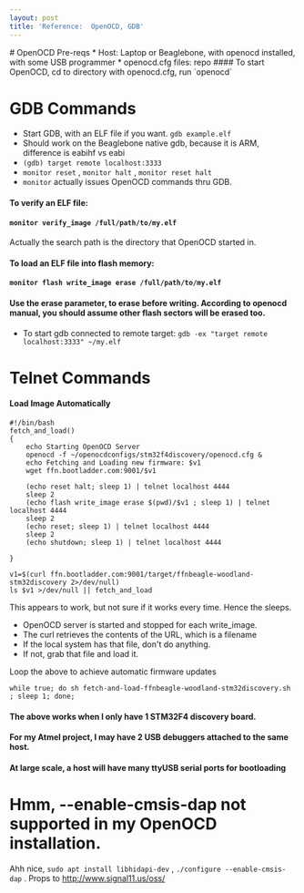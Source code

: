 ```yaml
---
layout: post
title: 'Reference:  OpenOCD, GDB'
---
```


<link rel="stylesheet" href="https://2ab9pu2w8o9xpg6w26xnz04d-wpengine.netdna-ssl.com/wp-content/cache/autoptimize/css/autoptimize_f0ba07fcfbfb99eca6dd6305271724f8.css"/>
# OpenOCD Pre-reqs
* Host:  Laptop or Beaglebone, with openocd installed, with some USB programmer
* openocd.cfg files: repo
#### To start OpenOCD, cd to directory with openocd.cfg, run `openocd`

# GDB Commands   
* Start GDB, with an ELF file if you want.  `gdb example.elf`
* Should work on the Beaglebone native gdb, because it is ARM, difference is eabihf vs eabi
* `(gdb) target remote localhost:3333`
* `monitor reset` , `monitor halt` , `monitor reset halt` 
* `monitor` actually issues OpenOCD commands thru GDB.
#### To verify an ELF file:  
#### `monitor verify_image /full/path/to/my.elf`  
Actually the search path is the directory that OpenOCD started in.
#### To load an ELF file into flash memory:  
#### `monitor flash write_image erase /full/path/to/my.elf`  
#### Use the erase parameter, to erase before writing.  According to openocd manual, you should assume other flash sectors will be erased too.
* To start gdb connected to remote target:  `gdb -ex "target remote localhost:3333" ~/my.elf`
  
# Telnet Commands
#### Load Image Automatically
```
#!/bin/bash
fetch_and_load()
{
    echo Starting OpenOCD Server
    openocd -f ~/openocdconfigs/stm32f4discovery/openocd.cfg &
    echo Fetching and Loading new firmware: $v1
    wget ffn.bootladder.com:9001/$v1

    (echo reset halt; sleep 1) | telnet localhost 4444
    sleep 2
    (echo flash write_image erase $(pwd)/$v1 ; sleep 1) | telnet localhost 4444
    sleep 2
    (echo reset; sleep 1) | telnet localhost 4444
    sleep 2
    (echo shutdown; sleep 1) | telnet localhost 4444

}

v1=$(curl ffn.bootladder.com:9001/target/ffnbeagle-woodland-stm32discovery 2>/dev/null)
ls $v1 >/dev/null || fetch_and_load
```
This appears to work, but not sure if it works every time.  Hence the sleeps.  
* OpenOCD server is started and stopped for each write_image.  
* The curl retrieves the contents of the URL, which is a filename
* If the local system has that file, don't do anything.
* If not, grab that file and load it.
  
Loop the above to achieve automatic firmware updates
```
while true; do sh fetch-and-load-ffnbeagle-woodland-stm32discovery.sh ; sleep 1; done;
```
  
#### The above works when I only have 1 STM32F4 discovery board.
#### For my Atmel project, I may have 2 USB debuggers attached to the same host.
#### At large scale, a host will have many ttyUSB serial ports for bootloading
  
# Hmm, --enable-cmsis-dap not supported in my OpenOCD installation.
Ahh nice, `sudo apt install libhidapi-dev` , `./configure --enable-cmsis-dap` .  Props to http://www.signal11.us/oss/
